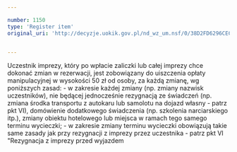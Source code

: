 ```yaml
---

number: 1150
type: 'Register item'
original_uri: 'http://decyzje.uokik.gov.pl/nd_wz_um.nsf/0/38D2FD6296CECE6CC12572DD0032982A?OpenDocument'


---
```


Uczestnik imprezy, który po wpłacie zaliczki lub całej imprezy chce dokonać zmian w rezerwacji, jest zobowiązany do uiszczenia opłaty manipulacyjnej w wysokości 50 zł od osoby, za każdą zmianę, wg poniższych zasad: - w zakresie każdej zmiany (np. zmiany nazwisk uczestników), nie będącej jednocześnie rezygnacją ze świadczeń (np. zmiana środka transportu z autokaru lub samolotu na dojazd własny - patrz pkt VI), domówienie dodatkowego świadczenia (np. szkolenia narciarskiego itp.), zmiany obiektu hotelowego lub miejsca w ramach tego samego terminu wycieczki; - w zakresie zmiany terminu wycieczki obowiązują takie same zasady jak przy rezygnacji z imprezy przez uczestnika - patrz pkt VI "Rezygnacja z imprezy przed wyjazdem
